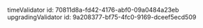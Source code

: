timeValidator id: 70811d8a-fd42-4176-abf0-09a0484a23eb
upgradingValidator id: 9a208377-bf75-4fc0-9169-dceef5ecd509